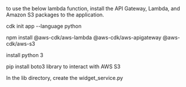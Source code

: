 to use the below lambda function, install the API Gateway, Lambda, and Amazon S3 packages to the application. 

cdk init app --language python

npm install @aws-cdk/aws-lambda @aws-cdk/aws-apigateway @aws-cdk/aws-s3

install python 3

pip install boto3 library to interact with AWS S3


In the lib directory, create the widget_service.py
